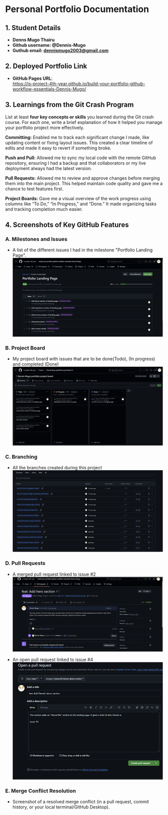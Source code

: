 # Personal Portfolio Documentation

## 1. Student Details

- **Denns Mugo Thairu**
- **Github username: @Dennis-Mugo**
- **Guthub email: dennismugo2003@gmail.com**

## 2. Deployed Portfolio Link

- **GitHub Pages URL**:  
  https://is-project-4th-year.github.io/build-your-portfolio-github-workflow-essentials-Dennis-Mugo/

## 3. Learnings from the Git Crash Program

List at least **four key concepts or skills** you learned during the Git crash course. For each one, write a brief explanation of how it helped you manage your portfolio project more effectively.

**Committing:** Enabled me to track each significant change I made, like updating content or fixing layout issues. This created a clear timeline of edits and made it easy to revert if something broke.

**Push and Pull:** Allowed me to sync my local code with the remote GitHub repository, ensuring I had a backup and that collaborators or my live deployment always had the latest version.

**Pull Requests:** Allowed me to review and approve changes before merging them into the main project. This helped maintain code quality and gave me a chance to test features first.

**Project Boards:** Gave me a visual overview of the work progress using columns like “To Do,” “In Progress,” and “Done.” It made organizing tasks and tracking completion much easier.

## 4. Screenshots of Key GitHub Features

### A. Milestones and Issues
- A list of the different issues I had in the milestone "Portfolio Landing Page".
!["Milestone issues"](github_project_images/milestones_issues.png)


### B. Project Board

- My project board with issues that are to be done(Todo), (In progress) and completed (Done)
!["Project board"](github_project_images/project_board.png)

### C. Branching
- All the branches created during this project
!["Branch list"](github_project_images/branches.png)

### D. Pull Requests
- A merged pull request linked to issue #2
!["Merged Pull Request"](github_project_images/merged_pull_request.png)

- An open pull request linked to issue #4
!["Open Pull request"](github_project_images/pull_request.png)


### E. Merge Conflict Resolution

- Screenshot of a resolved merge conflict (in a pull request, commit history, or your local terminal/GitHub Desktop).
